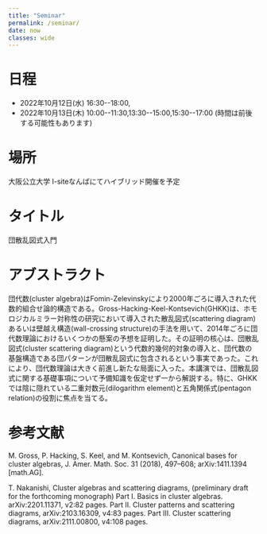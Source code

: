 ```yaml
---
title: "Seminar"
permalink: /seminar/
date: now
classes: wide
---
```


# 日程

- 2022年10月12日(水) 16:30--18:00,
- 2022年10月13日(木) 10:00--11:30,13:30--15:00,15:30--17:00
(時間は前後する可能性もあります)

# 場所
大阪公立大学 I-siteなんばにてハイブリッド開催を予定

# タイトル
団散乱図式入門

# アブストラクト
団代数(cluster algebra)はFomin-Zelevinskyにより2000年ごろに導入された代数的組合せ論的構造である。Gross-Hacking-Keel-Kontsevich(GHKK)は、ホモロジカルミラー対称性の研究において導入された散乱図式(scattering diagram)あるいは壁越え構造(wall-crossing structure)の手法を用いて、2014年ごろに団代数理論におけるいくつかの懸案の予想を証明した。その証明の核心は、団散乱図式(cluster scattering diagram)という代数的幾何的対象の導入と、団代数の基盤構造である団パターンが団散乱図式に包含されるという事実であった。これにより、団代数理論は大きく前進し新たな局面に入った。本講演では、団散乱図式に関する基礎事項について予備知識を仮定せず一から解説する。特に、GHKKでは陰に隠れている二重対数元(dilogarithm element)と五角関係式(pentagon relation)の役割に焦点を当てる。

# 参考文献

M. Gross, P. Hacking, S. Keel, and M. Kontsevich, Canonical bases for cluster algebras,
J. Amer. Math. Soc. 31 (2018), 497–608; arXiv:1411.1394 [math.AG].

T. Nakanishi,
Cluster algebras and scattering diagrams, (preliminary draft for the forthcoming monograph)
Part I. Basics in cluster algebras. arXiv:2201.11371, v2:82 pages.
Part II. Cluster patterns and scattering diagrams, arXiv:2103.16309, v4:83 pages.
Part III. Cluster scattering diagrams, arXiv:2111.00800, v4:108 pages.